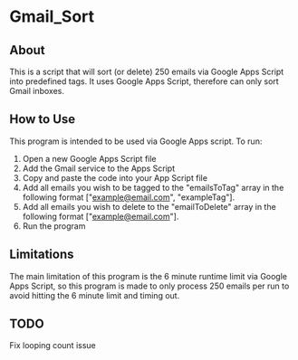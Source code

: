 # Gmail_Sort

## About
This is a script that will sort (or delete) 250 emails via Google Apps Script into predefined tags. It uses Google Apps Script, therefore can only sort Gmail inboxes.

## How to Use
This program is intended to be used via Google Apps script. To run:

1. Open a new Google Apps Script file
2. Add the Gmail service to the Apps Script
3. Copy and paste the code into your App Script file
4. Add all emails you wish to be tagged to the "emailsToTag" array in the following format ["example@email.com", "exampleTag"].
5. Add all emails you wish to delete to the "emailToDelete" array in the following format ["example@email.com"].
6. Run the program

## Limitations
The main limitation of this program is the 6 minute runtime limit via Google Apps Script, so this program is made to only process 250 emails per run to avoid hitting the 6 minute limit and timing out.

## TODO
Fix looping count issue
